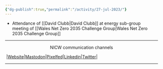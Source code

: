 ```yaml
---
{"dg-publish":true,"permalink":"/activity/27-jul-2023/"}
---
```



- Attendance of [[David Clubb\|David Clubb]] at energy sub-group meeting of [[Wales Net Zero 2035 Challenge Group\|Wales Net Zero 2035 Challenge Group]]


***
<p style="text-align: center;">NICW communication channels</p>

󠁧 |[Website](https://nationalinfrastructurecommission.wales)|[Mastodon](https://toot.wales/@NICW)|[Pixelfed](https://pix.toot.wales/NICW)|[Linkedin](https://www.linkedin.com/company/26268509/)|[Twitter](https://twitter.com/InfraCommCymru)|
***
